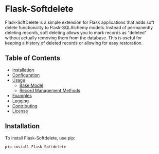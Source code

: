# Flask-Softdelete

Flask-SoftDelete is a simple extension for Flask applications that adds soft delete functionality to Flask-SQLAlchemy models. Instead of permanently deleting records, soft deleting allows you to mark records as "deleted" without actually removing them from the database. This is useful for keeping a history of deleted records or allowing for easy restoration.

## Table of Contents

- [Installation](#installation)
- [Configuration](#configuration)
- [Usage](#usage)
  - [Base Model](#base-model)
  - [Record Management Methods](#record-management-methods)
- [Examples](#examples)
- [Logging](#logging)
- [Contributing](#contributing)
- [License](#license)

## Installation

To install Flask-Softdelete, use pip:

```bash
pip install Flask-Softdelete
